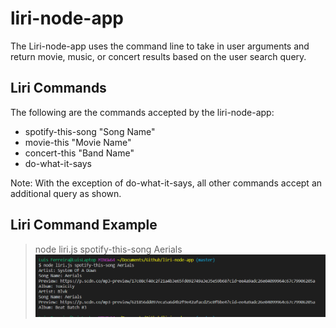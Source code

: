 # liri-node-app
The Liri-node-app uses the command line to take in user arguments and return
movie, music, or concert results based on the user search query.


## Liri Commands
The following are the commands accepted by the liri-node-app:

* spotify-this-song "Song Name"
* movie-this "Movie Name"
* concert-this "Band Name"
* do-what-it-says

Note: With the exception of do-what-it-says, all other commands accept an additional query as shown.

## Liri Command Example

> node liri.js spotify-this-song Aerials
![spotify-this-song results](.\ExampleImages\spotify-this-song.PNG)
